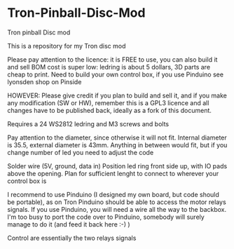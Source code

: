 # Tron-Pinball-Disc-Mod
Tron pinball Disc mod

This is a repository for my Tron disc mod

Please pay attention to the licence: it is FREE to use, you can also build it and sell
BOM cost is super low: ledring is about 5 dollars, 3D parts are cheap to print. Need to build your own control box, if you use Pinduino see lyonsden shop on Pinside

HOWEVER: Please give credit if you plan to build and sell it, and if you make any modification (SW or HW), remember this is a GPL3 licence and all changes have to be published back, ideally as a fork of this document.

Requires a 24 WS2812 ledring and M3 screws and bolts

Pay attention to the diameter, since otherwise it will not fit. Internal diameter is 35.5, external diameter is 43mm. Anything in between would fit, but if you change number of led you need to adjust the code

Solder wire (5V, ground, data in) Position led ring front side up, with IO pads above the opening. Plan for sufficient lenght to connect to wherever your control box is

I recommend to use Pinduino (I designed my own board, but code should be portable), as on Tron Pinduino should be able to access the motor relays signals. If you use Pinduino, you will need a wire all the way to the backbox. I'm too busy to port the code over to Pinduino, somebody will surely manage to do it (and feed it back here :-) )

Control are essentially the two relays signals
